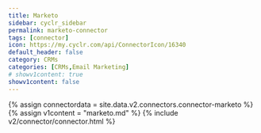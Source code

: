 ```yaml
---
title: Marketo
sidebar: cyclr_sidebar
permalink: marketo-connector
tags: [connector]
icon: https://my.cyclr.com/api/ConnectorIcon/16340
default_header: false
category: CRMs
categories: [CRMs,Email Marketing]
# showv1content: true
showv1content: false
---
```

{% assign connectordata = site.data.v2.connectors.connector-marketo %}
{% assign v1content = "marketo.md" %}
{% include v2/connector/connector.html %}	